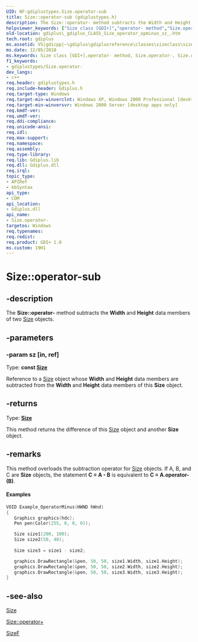 ```yaml
---
UID: NF:gdiplustypes.Size.operator-sub
title: Size::operator-sub (gdiplustypes.h)
description: The Size::operator- method subtracts the Width and Height data members of two Size objects.
helpviewer_keywords: ["Size class [GDI+]","operator- method","Size.operator-","Size.operator-(const Size&)","Size.operator-sub","Size::operator-","Size::operator-sub","_gdiplus_CLASS_Size_operator_opminus_sz_","gdiplus._gdiplus_CLASS_Size_operator_opminus_sz_","operator-","operator- method [GDI+]","operator- method [GDI+]","Size class"]
old-location: gdiplus\_gdiplus_CLASS_Size_operator_opminus_sz_.htm
tech.root: gdiplus
ms.assetid: VS|gdicpp|~\gdiplus\gdiplusreference\classes\sizeclass\sizemethods\operator_81sz.htm
ms.date: 12/05/2018
ms.keywords: Size class [GDI+],operator- method, Size.operator-, Size.operator-(const Size&), Size.operator-sub, Size::operator-, Size::operator-sub, _gdiplus_CLASS_Size_operator_opminus_sz_, gdiplus._gdiplus_CLASS_Size_operator_opminus_sz_, operator-, operator- method [GDI+], operator- method [GDI+],Size class
f1_keywords:
- gdiplustypes/Size.operator-
dev_langs:
- c++
req.header: gdiplustypes.h
req.include-header: Gdiplus.h
req.target-type: Windows
req.target-min-winverclnt: Windows XP, Windows 2000 Professional [desktop apps only]
req.target-min-winversvr: Windows 2000 Server [desktop apps only]
req.kmdf-ver: 
req.umdf-ver: 
req.ddi-compliance: 
req.unicode-ansi: 
req.idl: 
req.max-support: 
req.namespace: 
req.assembly: 
req.type-library: 
req.lib: Gdiplus.lib
req.dll: Gdiplus.dll
req.irql: 
topic_type:
- APIRef
- kbSyntax
api_type:
- COM
api_location:
- Gdiplus.dll
api_name:
- Size.operator-
targetos: Windows
req.typenames: 
req.redist: 
req.product: GDI+ 1.0
ms.custom: 19H1
---
```


# Size::operator-sub


## -description


The <b>Size::operator-</b> method subtracts the <b>Width</b> and <b>Height</b> data members of two <a href="https://docs.microsoft.com/windows/desktop/api/gdiplustypes/nl-gdiplustypes-size">Size</a> objects.


## -parameters




### -param sz [in, ref]

Type: <b>const <a href="https://docs.microsoft.com/windows/desktop/api/gdiplustypes/nl-gdiplustypes-size">Size</a></b>

Reference to a <a href="https://docs.microsoft.com/windows/desktop/api/gdiplustypes/nl-gdiplustypes-size">Size</a> object whose <b>Width</b> and <b>Height</b> data members are subtracted from the <b>Width</b> and <b>Height</b> data members of this <b>Size</b> object. 


## -returns



Type: <b><a href="https://docs.microsoft.com/windows/desktop/api/gdiplustypes/nl-gdiplustypes-size">Size</a></b>

This method returns the difference of this <a href="https://docs.microsoft.com/windows/desktop/api/gdiplustypes/nl-gdiplustypes-size">Size</a> object and another <b>Size</b> object.




## -remarks



This method overloads the subtraction operator for <a href="https://docs.microsoft.com/windows/desktop/api/gdiplustypes/nl-gdiplustypes-size">Size</a> objects. If A, B, and C are <b>Size</b> objects, the statement <b>C = A - B</b> is equivalent to <b>C = A.operator-(B)</b>.


#### Examples




```cpp
VOID Example_OperatorMinus(HWND hWnd)
{
   Graphics graphics(hdc);
   Pen pen(Color(255, 0, 0, 0));

   Size size1(200, 100);
   Size size2(50, 40);
   
   Size size3 = size1 - size2;

   graphics.DrawRectangle(&pen, 50, 50, size1.Width, size1.Height);
   graphics.DrawRectangle(&pen, 50, 50, size2.Width, size2.Height);
   graphics.DrawRectangle(&pen, 50, 50, size3.Width, size3.Height);
}
```





## -see-also




<a href="https://docs.microsoft.com/windows/desktop/api/gdiplustypes/nl-gdiplustypes-size">Size</a>



<a href="https://docs.microsoft.com/previous-versions/ms534751(v=vs.85)">Size::operator+</a>



<a href="https://docs.microsoft.com/windows/desktop/api/gdiplustypes/nl-gdiplustypes-sizef">SizeF</a>
 

 

